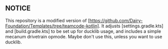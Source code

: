 ## NOTICE

This repository is a modified version of [https://github.com/Dairy-Foundation/Templates/tree/teamcode-kotlin].
It adjusts [settings.gradle.kts] and [build.gradle.kts]
to be set up for ducklib usage,
and includes a simple mecanum drivetrain opmode.
Maybe don't use this,
unless you want to use ducklib.